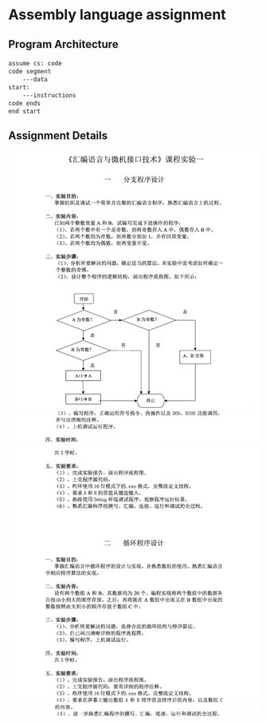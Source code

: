 # Assembly language assignment

## Program Architecture
```
assume cs: code
code segment
    ---data
start:
    ---instructions
code ends
end start
```

## Assignment Details
![1](imgs/1.png)
![2](imgs/2.png)
![3](imgs/3.png)
![4](imgs/4.png)

